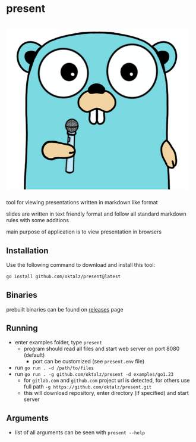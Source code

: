 <!--- WARNING --->
<!--- THIS FILE IS AUTOGENERATED --->
<!--- edit files in /doc folder --->
<!--- execute task generate to update this file --->

# present

# ![present](assets/go-mic.png "present")
<!--- image created with https://www.quasilyte.dev/gopherkon/?state=000a070k03040100000000000000000000 --->

tool for viewing presentations written in markdown like format

slides are written in text friendly format and follow all standard
markdown rules with some additions

main purpose of application is to view presentation in browsers

## Installation
Use the following command to download and install this tool:
```sh
go install github.com/oktalz/present@latest
```

## Binaries
  prebuilt binaries can be found on [releases](https://github.com/oktalz/present/releases) page

## Running

- enter examples folder, type `present`
  - program should read all files and start web server on port 8080 (default)
    - port can be customized (see `present.env` file)
- run `go run . -d /path/to/files`
- run `go run . -g github.com/oktalz/present -d examples/go1.23`
  - for `gitlab.com` and `github.com` project url is detected, for others use full path `-g https://github.com/oktalz/present.git`
  - this will download repository, enter directory (if specified) and start server

## Arguments

- list of all arguments can be seen with `present --help`

```txt

